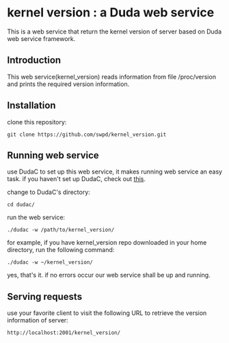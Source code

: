 kernel version : a Duda web service
====================================

This is a web service that return the kernel version of server based on Duda
web service framework.

## Introduction ##
This web service(kernel\_version) reads information from file /proc/version and
prints the required version information.

## Installation ##
clone this repository:

    git clone https://github.com/swpd/kernel_version.git

## Running web service ##
use DudaC to set up this web service, it makes running web service an easy task.
if you haven't set up DudaC, check out [this](http://duda.io/documentation/dudac).

change to DudaC's directory:

    cd dudac/

run the web service:

    ./dudac -w /path/to/kernel_version/

for example, if you have kernel\_version repo downloaded in your home directory,
run the following command:

    ./dudac -w ~/kernel_version/

yes, that's it. if no errors occur our web service shall be up and running.

## Serving requests ##
use your favorite client to visit the following URL to retrieve the version
information of server:

    http://localhost:2001/kernel_version/

